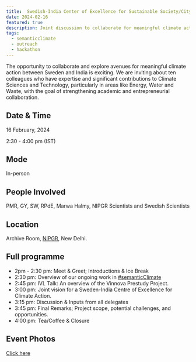 ```yaml
---
title:  Swedish-India Center of Excellence for Sustainable Society/City 
date: 2024-02-16
featured: true
description: Joint discussion to collaborate for meaningful climate action between Sweden and India
tags:
  - semanticclimate
  - outreach
  - hackathon
---
```


The opportunity to collaborate and explore avenues for meaningful climate action between Sweden and India is exciting. We are inviting about ten colleagues who have expertise and significant contributions to Climate Sciences and Technology, particularly in areas like Energy, Water and Waste, with the goal of strengthening academic and entrepreneurial  collaboration. 

## Date & Time

16 February, 2024

2:30 - 4:00 pm (IST)

## Mode 
In-person

## People Involved
PMR, GY, SW, RPdE, Marwa Halmy, NIPGR Scientists and Swedish Scientists 

## Location
Archive Room, [NIPGR](https://www.nipgr.ac.in/home/home.php), New Delhi.

## Full programme

- 2pm - 2:30 pm: Meet & Greet; Introductions & Ice Break 
- 2:30 pm: Overview of our ongoing work in [#semanticClimate](https://semanticclimate.github.io/p/en/)
- 2:45 pm: IVL Talk: An overview of the Vinnova Prestudy Project.
- 3:00 pm: Joint vision for a Sweden-India Centre of Excellence for Climate Action. 
- 3:15 pm: Discussion & Inputs from all delegates
- 3:45 pm: Final Remarks; Project scope, potential challenges, and opportunities. 
- 4:00 pm: Tea/Coffee & Closure

## Event Photos
[Click here](https://semanticclimate.github.io/p/en/posts/meet_IndoSW/)






